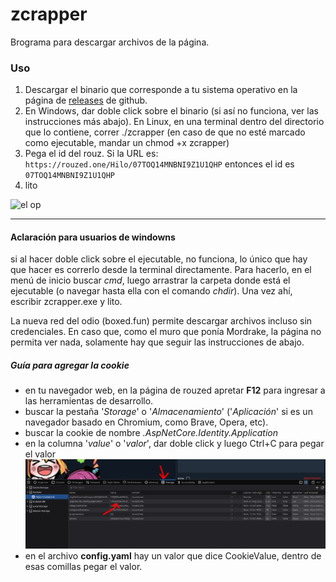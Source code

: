 # zcrapper

Brograma para descargar archivos de la página.

### Uso
1) Descargar el binario que corresponde a tu sistema operativo en la página de [releases](https://github.com/anongolico/zcrapper/releases) de github.
2) En Windows, dar doble click sobre el binario (si así no funciona, ver las instrucciones más abajo). En Linux, en una terminal dentro del directorio que lo contiene, correr ./zcrapper (en caso de que no esté marcado como ejecutable, mandar un chmod +x zcrapper)
3) Pega el id del rouz. Si la URL es: `https://rouzed.one/Hilo/07TOQ14MNBNI9Z1U1QHP`
entonces el id es `07TOQ14MNBNI9Z1U1QHP`
4) lito

![el op](https://github.com/anongolico/zcrapper/blob/main/img/opegolico.gif?raw=true "OP")

***

#### Aclaración para usuarios de windowns

si al hacer doble click sobre el ejecutable, no funciona, lo único que hay que hacer es correrlo desde la terminal directamente. Para hacerlo, en el menú de inicio buscar *cmd*, luego arrastrar la carpeta donde está el ejecutable (o navegar hasta ella con el comando *chdir*). Una vez ahí, escribir zcrapper.exe y lito.


La nueva red del odio (boxed.fun) permite descargar archivos incluso sin credenciales. En caso que, como el muro que ponía Mordrake, la página no permita ver nada, solamente hay que seguir las instrucciones de abajo.
##### Guía para agregar la cookie
- en tu navegador web, en la página de rouzed apretar **F12** para ingresar a las herramientas de desarrollo.
- buscar la pestaña '*Storage*' o '*Almacenamiento*' ('*Aplicación*' si es un navegador basado en Chromium, como Brave, Opera, etc).
- buscar la cookie de nombre *.AspNetCore.Identity.Application*
- en la columna '*value*' o '*valor*', dar doble click y luego Ctrl+C para pegar el valor
![](https://raw.githubusercontent.com/anongolico/zcrapper/main/img/2.png "instrucciones")
- en el archivo **config.yaml** hay un valor que dice CookieValue, dentro de esas comillas pegar el valor.
